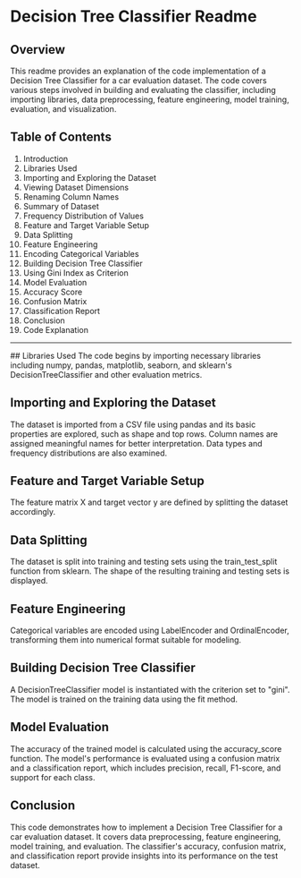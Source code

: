 # Decision Tree Classifier Readme
## Overview
This readme provides an explanation of the code implementation of a Decision Tree Classifier for a car evaluation dataset. The code covers various steps involved in building and evaluating the classifier, including importing libraries, data preprocessing, feature engineering, model training, evaluation, and visualization.

## Table of Contents
1. Introduction
2. Libraries Used
3. Importing and Exploring the Dataset
4. Viewing Dataset Dimensions
5. Renaming Column Names
6. Summary of Dataset
7. Frequency Distribution of Values
8. Feature and Target Variable Setup
9. Data Splitting
10. Feature Engineering
11. Encoding Categorical Variables
12. Building Decision Tree Classifier
13. Using Gini Index as Criterion
14. Model Evaluation
15. Accuracy Score
16. Confusion Matrix
17. Classification Report
18. Conclusion
19. Code Explanation
 <hr>
## Libraries Used
The code begins by importing necessary libraries including numpy, pandas, matplotlib, seaborn, and sklearn's DecisionTreeClassifier and other evaluation metrics.

## Importing and Exploring the Dataset
The dataset is imported from a CSV file using pandas and its basic properties are explored, such as shape and top rows. Column names are assigned meaningful names for better interpretation. Data types and frequency distributions are also examined.

## Feature and Target Variable Setup
The feature matrix X and target vector y are defined by splitting the dataset accordingly.

## Data Splitting
The dataset is split into training and testing sets using the train_test_split function from sklearn. The shape of the resulting training and testing sets is displayed.

## Feature Engineering
Categorical variables are encoded using LabelEncoder and OrdinalEncoder, transforming them into numerical format suitable for modeling.

## Building Decision Tree Classifier
A DecisionTreeClassifier model is instantiated with the criterion set to "gini". The model is trained on the training data using the fit method.

## Model Evaluation
The accuracy of the trained model is calculated using the accuracy_score function. The model's performance is evaluated using a confusion matrix and a classification report, which includes precision, recall, F1-score, and support for each class.

## Conclusion
This code demonstrates how to implement a Decision Tree Classifier for a car evaluation dataset. It covers data preprocessing, feature engineering, model training, and evaluation. The classifier's accuracy, confusion matrix, and classification report provide insights into its performance on the test dataset.
